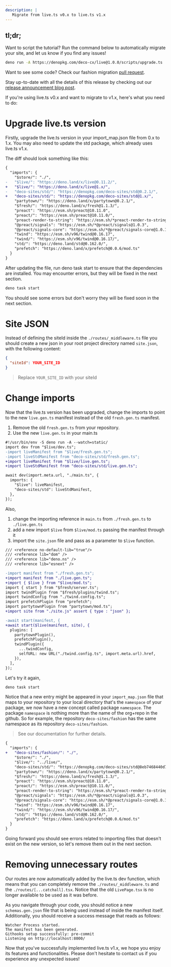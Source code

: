 ```yaml
---
description: |
   Migrate from live.ts v0.x to live.ts v1.x
---
```


## tl;dr;

Want to script the tutorial? Run the command below to automatically migrate your
site, and let us know if you find any issues!

```sh
deno run -A https://denopkg.com/deco-cx/live@1.0.0/scripts/upgrade.ts
```

Want to see some code? Check our fashion migration
[pull request](https://github.com/deco-sites/fashion/pull/123).

Stay up-to-date with all the details of this release by checking out our
[release announcement blog post](https://www.deco.cx/blog/live.ts-1.x.md).

If you're using live.ts v0.x and want to migrate to v1.x, here's what you need
to do:

# Upgrade live.ts version

Firstly, upgrade the live.ts version in your import_map.json file from 0.x to
1.x. You may also need to update the std package, which already uses live.ts
v1.x.

The diff should look something like this:

```diff
{
  "imports": {
    "$store/": "./",
-   "$live/": "https://deno.land/x/live@0.11.2/",
+   "$live/": "https://deno.land/x/live@1.x/",
-   "deco-sites/std/": "https://denopkg.com/deco-sites/std@0.2.1/",
+   "deco-sites/std/": "https://denopkg.com/deco-sites/std@1.x/",
    "partytown/": "https://deno.land/x/partytown@0.2.1/",
    "$fresh/": "https://deno.land/x/fresh@1.1.3/",
    "preact": "https://esm.sh/preact@10.11.0",
    "preact/": "https://esm.sh/preact@10.11.0/",
    "preact-render-to-string": "https://esm.sh/*preact-render-to-string@5.2.4",
    "@preact/signals": "https://esm.sh/*@preact/signals@1.0.3",
    "@preact/signals-core": "https://esm.sh/*@preact/signals-core@1.0.1",
    "twind": "https://esm.sh/v96/twind@0.16.17",
    "twind/": "https://esm.sh/v96/twind@0.16.17/",
    "std/": "https://deno.land/std@0.162.0/",
    "prefetch": "https://deno.land/x/prefetch@0.0.6/mod.ts"
  }
}
```

After updating the file, run deno task start to ensure that the dependencies are
installed. You may encounter errors, but they will be fixed in the next section.

```sh
deno task start
```

You should see some errors but don't worry they will be fixed soon in the next
section.

# Site JSON

Instead of defining the siteId inside the `./routes/_middleware.ts` file you
should create a new json in your root project directory named `site.json`, with
the following content:

```json
{
  "siteId": YOUR_SITE_ID
}
```

> Replace `YOUR_SITE_ID` with your siteId

# Change imports

Now that the live.ts version has been upgraded, change the imports to point to
the new `live.gen.ts` manifest instead of the old `fresh.gen.ts` manifest.

1. Remove the old `fresh.gen.ts` from your repository.
2. Use the new `live.gen.ts` in your main.ts

```diff
#!/usr/bin/env -S deno run -A --watch=static/
import dev from "$live/dev.ts";
-import liveManifest from "$live/fresh.gen.ts";
-import liveStdManifest from "deco-sites/std/fresh.gen.ts";
+import liveManifest from "$live/live.gen.ts";
+import liveStdManifest from "deco-sites/std/live.gen.ts";

await dev(import.meta.url, "./main.ts", {
  imports: {
    "$live": liveManifest,
    "deco-sites/std": liveStdManifest,
  },
});
```

Also,

1. change the importing reference in `main.ts` from `./fresh.gen.ts` to
   `./live.gen.ts`
2. add a new import `$live` from `$live/mod.ts` passing the manifest through it
3. import the `site.json` file and pass as a parameter to `$live` function.

```diff
/// <reference no-default-lib="true"/>
/// <reference lib="dom" />
/// <reference lib="deno.ns" />
/// <reference lib="esnext" />

-import manifest from "./fresh.gen.ts";
+import manifest from "./live.gen.ts";
+import { $live } from "$live/mod.ts";
import { start } from "$fresh/server.ts";
import twindPlugin from "$fresh/plugins/twind.ts";
import twindConfig from "./twind.config.ts";
import prefetchPlugin from "prefetch";
import partytownPlugin from "partytown/mod.ts";
+import site from "./site.js" assert { type : "json" };

-await start(manifest, {
+await start($live(manifest, site), {
  plugins: [
    partytownPlugin(),
    prefetchPlugin(),
    twindPlugin({
      ...twindConfig,
      selfURL: new URL("./twind.config.ts", import.meta.url).href,
    }),
  ],
});
```

Let's try it again,

```sh
deno task start
```

Notice that a new entry might be appeared in your `import_map.json` file that
maps to your repository to your local directory that's the `namespace` of your
package, we now have a new concept called package `namespace`. The package
`namespace` is nothing more than the name of the org+repo in the github. So for
example, the repository `deco-sites/fashion` has the same namespace as its
repository `deco-sites/fashion`.

> See our documentation for further details.

```diff
{
  "imports": {
+   "deco-sites/fashion/": "./",
    "$store/": "./",
    "$live/": "../live/",
    "deco-sites/std/": "https://denopkg.com/deco-sites/std@8eb7468440d77a1d8a32e71d81eb7f6ad976622a/",
    "partytown/": "https://deno.land/x/partytown@0.2.1/",
    "$fresh/": "https://deno.land/x/fresh@1.1.3/",
    "preact": "https://esm.sh/preact@10.11.0",
    "preact/": "https://esm.sh/preact@10.11.0/",
    "preact-render-to-string": "https://esm.sh/*preact-render-to-string@5.2.4",
    "@preact/signals": "https://esm.sh/*@preact/signals@1.0.3",
    "@preact/signals-core": "https://esm.sh/*@preact/signals-core@1.0.1",
    "twind": "https://esm.sh/v96/twind@0.16.17",
    "twind/": "https://esm.sh/v96/twind@0.16.17/",
    "std/": "https://deno.land/std@0.162.0/",
    "prefetch": "https://deno.land/x/prefetch@0.0.6/mod.ts"
  }
}
```

Going forward you should see errors related to importing files that doesn't
exist on the new version, so let's remove them out in the next section.

# Removing unnecessary routes

Our routes are now automatically added by the live.ts dev function, which means
that you can completely remove the `./routes/_middleware.ts` and the
`./routes/[...catchall].tsx`. Notice that the old `LivePage.tsx` is no longer
available to be used as it was before.

As you navigate through your code, you should notice a new `schemas.gen.json`
file that is being used instead of inside the manifest itself. Additionally, you
should receive a success message that reads as follows:

```
Watcher Process started.
The manifest has been generated.
Githooks setup successfully: pre-commit
Listening on http://localhost:8000/
```

Now that you've successfully implemented live.ts v1.x, we hope you enjoy its
features and functionalities. Please don't hesitate to contact us if you
experience any unexpected issues!
